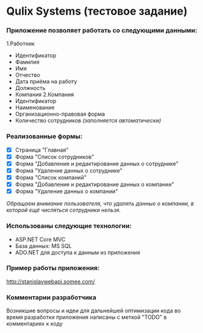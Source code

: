 # Qulix Systems (тестовое задание)

### Приложение позволяет работать со следующими данными: 
1.Работник
  - Идентификатор
  - Фамилия
  - Имя
  - Отчество
  - Дата приёма на работу
  - Должность
  - Компания
2.Компания
  - Идентификатор
  - Наименование
  - Организационно-правовая форма
  - Количество сотрудников *(заполняется автоматически)*

### Реализованные формы:
- [x] Страница "Главная"
- [x] Форма "Список сотрудников"
- [x] Форма "Добавление и редактирование данных о сотруднике"
- [x] Форма "Удаление данных о сотруднике"
- [x] Форма "Список компаний"
- [x] Форма "Добавление и редактирование данных о компании"
- [x] Форма "Удаление данных о компании"

*Обращаем внимание пользователя, что удалять данные о компании, в которой ещё числяться сотрудники нельзя.*

### Использованы следующие технологии:
- ASP.NET Core MVC
- База данных: MS SQL
- ADO.NET для доступа к данным из приложения

### Пример работы приложения:
http://stanislavwebapi.somee.com/

### Комментарии разработчика
Возникшие вопросы и идеи для дальнейшей оптимизации кода во время разработки приложения написаны с меткой "TODO" в комментариях к коду
